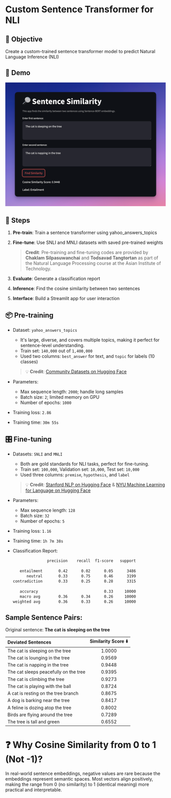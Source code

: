 # Custom Sentence Transformer for NLI

## 🎯 Objective

Create a custom-trained sentence transformer model to predict Natural Language Inference (NLI)


## 🚀 Demo
![Demo](images/demo.png)

## 📝 Steps

1. **Pre-train**: Train a sentence transformer using yahoo_answers_topics
2. **Fine-tune**: Use SNLI and MNLI datasets with saved pre-trained weights

   > **Credit**: Pre-training and fine-tuning codes are provided by **Chaklam Silpasuwanchai** and **Todsavad Tangtortan** as part of the Natural Language Processing course at the Asian Institute of Technology.

3. **Evaluate**: Generate a classification report
4. **Inference**: Find the cosine similarity between two sentences
5. **Interface**: Build a Streamlit app for user interaction


## 📦 Pre-training

* Dataset: `yahoo_answers_topics`
   * It's large, diverse, and covers multiple topics, making it perfect for sentence-level understanding.
   * Train set: `140,000` out of `1,400,000`
   * Used two columns: `best_answer` for text, and `topic` for labels (10 classes)

   > 💡 **Credit**: [Community Datasets on Hugging Face](https://huggingface.co/datasets/community-datasets/yahoo_answers_topics)

* Parameters:
   * Max sequence length: `2000`; handle long samples
   * Batch size: `2`; limited memory on GPU
   * Number of epochs: `1000`
* Training loss: `2.86`   
* Training time: `30m 55s`



## 🎛️ Fine-tuning

* Datasets: `SNLI` and `MNLI`
    * Both are gold standards for NLI tasks, perfect for fine-tuning.
    * Train set: `100,000`, Validation set: `10,000`, Test set: `10,000`
    * Used three columns: `premise`, `hypothesis`, and `label`

   > 💡 **Credit**: [Stanford NLP on Hugging Face](https://huggingface.co/datasets/stanfordnlp/snli) & [NYU Machine Learning for Language on Hugging Face](https://huggingface.co/datasets/nyu-mll/glue)

* Parameters:
   * Max sequence length: `128`
   * Batch size: `32`
   * Number of epochs: `5`
* Training loss: `1.16`
* Training time: `1h 7m 38s`

* Classification Report:

   ```
                  precision    recall  f1-score   support

      entailment       0.42      0.02      0.05      3486
         neutral       0.33      0.75      0.46      3199
   contradiction       0.33      0.25      0.28      3315

      accuracy                             0.33     10000
      macro avg        0.36      0.34      0.26     10000
   weighted avg        0.36      0.33      0.26     10000
   ```



## Sample Sentence Pairs:

Original sentence: **The cat is sleeping on the tree**

| Deviated Sentences | Similarity Score ⬇️ |
| :----------------- | :----------------------------: |
| The cat is sleeping on the tree | 1.0000 |
| The cat is lounging in the tree | 0.9569 |
| The cat is napping in the tree | 0.9448 |
| The cat sleeps peacefully on the tree | 0.9395 |
| The cat is climbing the tree | 0.9273 |
| The cat is playing with the ball | 0.8724 |
| A cat is resting on the tree branch | 0.8675 |
| A dog is barking near the tree | 0.8417 |
| A feline is dozing atop the tree | 0.8002 |
| Birds are flying around the tree | 0.7289 |
| The tree is tall and green | 0.6552 |


# ❓ Why Cosine Similarity from 0 to 1 (Not -1)?

In real-world sentence embeddings, negative values are rare because the embeddings represent semantic spaces. Most vectors align positively, making the range from 0 (no similarity) to 1 (identical meaning) more practical and interpretable.
